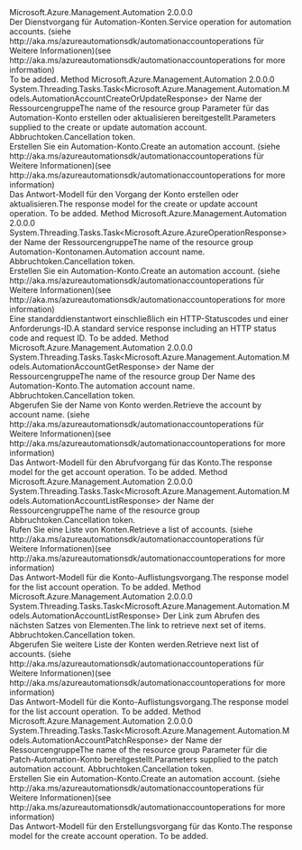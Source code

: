 <Type Name="IAutomationAccountOperations" FullName="Microsoft.Azure.Management.Automation.IAutomationAccountOperations">
  <TypeSignature Language="C#" Value="public interface IAutomationAccountOperations" />
  <TypeSignature Language="ILAsm" Value=".class public interface auto ansi abstract IAutomationAccountOperations" />
  <TypeSignature Language="DocId" Value="T:Microsoft.Azure.Management.Automation.IAutomationAccountOperations" />
  <TypeSignature Language="VB.NET" Value="Public Interface IAutomationAccountOperations" />
  <TypeSignature Language="F#" Value="type IAutomationAccountOperations = interface" />
  <AssemblyInfo>
    <AssemblyName>Microsoft.Azure.Management.Automation</AssemblyName>
    <AssemblyVersion>2.0.0.0</AssemblyVersion>
  </AssemblyInfo>
  <Interfaces />
  <Docs>
    <summary>
            <span data-ttu-id="ee311-101">Der Dienstvorgang für Automation-Konten.</span><span class="sxs-lookup"><span data-stu-id="ee311-101">Service operation for automation accounts.</span></span>  <span data-ttu-id="ee311-102">(siehe http://aka.ms/azureautomationsdk/automationaccountoperations für Weitere Informationen)</span><span class="sxs-lookup"><span data-stu-id="ee311-102">(see http://aka.ms/azureautomationsdk/automationaccountoperations for more information)</span></span>
            </summary>
    <remarks>To be added.</remarks>
  </Docs>
  <Members>
    <Member MemberName="CreateOrUpdateAsync">
      <MemberSignature Language="C#" Value="public System.Threading.Tasks.Task&lt;Microsoft.Azure.Management.Automation.Models.AutomationAccountCreateOrUpdateResponse&gt; CreateOrUpdateAsync (string resourceGroupName, Microsoft.Azure.Management.Automation.Models.AutomationAccountCreateOrUpdateParameters parameters, System.Threading.CancellationToken cancellationToken);" />
      <MemberSignature Language="ILAsm" Value=".method public hidebysig newslot virtual instance class System.Threading.Tasks.Task`1&lt;class Microsoft.Azure.Management.Automation.Models.AutomationAccountCreateOrUpdateResponse&gt; CreateOrUpdateAsync(string resourceGroupName, class Microsoft.Azure.Management.Automation.Models.AutomationAccountCreateOrUpdateParameters parameters, valuetype System.Threading.CancellationToken cancellationToken) cil managed" />
      <MemberSignature Language="DocId" Value="M:Microsoft.Azure.Management.Automation.IAutomationAccountOperations.CreateOrUpdateAsync(System.String,Microsoft.Azure.Management.Automation.Models.AutomationAccountCreateOrUpdateParameters,System.Threading.CancellationToken)" />
      <MemberSignature Language="F#" Value="abstract member CreateOrUpdateAsync : string * Microsoft.Azure.Management.Automation.Models.AutomationAccountCreateOrUpdateParameters * System.Threading.CancellationToken -&gt; System.Threading.Tasks.Task&lt;Microsoft.Azure.Management.Automation.Models.AutomationAccountCreateOrUpdateResponse&gt;" Usage="iAutomationAccountOperations.CreateOrUpdateAsync (resourceGroupName, parameters, cancellationToken)" />
      <MemberType>Method</MemberType>
      <AssemblyInfo>
        <AssemblyName>Microsoft.Azure.Management.Automation</AssemblyName>
        <AssemblyVersion>2.0.0.0</AssemblyVersion>
      </AssemblyInfo>
      <ReturnValue>
        <ReturnType>System.Threading.Tasks.Task&lt;Microsoft.Azure.Management.Automation.Models.AutomationAccountCreateOrUpdateResponse&gt;</ReturnType>
      </ReturnValue>
      <Parameters>
        <Parameter Name="resourceGroupName" Type="System.String" />
        <Parameter Name="parameters" Type="Microsoft.Azure.Management.Automation.Models.AutomationAccountCreateOrUpdateParameters" />
        <Parameter Name="cancellationToken" Type="System.Threading.CancellationToken" />
      </Parameters>
      <Docs>
        <param name="resourceGroupName">
            <span data-ttu-id="ee311-103">der Name der Ressourcengruppe</span><span class="sxs-lookup"><span data-stu-id="ee311-103">The name of the resource group</span></span>
            </param>
        <param name="parameters">
            <span data-ttu-id="ee311-104">Parameter für das Automation-Konto erstellen oder aktualisieren bereitgestellt.</span><span class="sxs-lookup"><span data-stu-id="ee311-104">Parameters supplied to the create or update automation account.</span></span>
            </param>
        <param name="cancellationToken">
            <span data-ttu-id="ee311-105">Abbruchtoken.</span><span class="sxs-lookup"><span data-stu-id="ee311-105">Cancellation token.</span></span>
            </param>
        <summary>
            <span data-ttu-id="ee311-106">Erstellen Sie ein Automation-Konto.</span><span class="sxs-lookup"><span data-stu-id="ee311-106">Create an automation account.</span></span>  <span data-ttu-id="ee311-107">(siehe http://aka.ms/azureautomationsdk/automationaccountoperations für Weitere Informationen)</span><span class="sxs-lookup"><span data-stu-id="ee311-107">(see http://aka.ms/azureautomationsdk/automationaccountoperations for more information)</span></span>
            </summary>
        <returns>
            <span data-ttu-id="ee311-108">Das Antwort-Modell für den Vorgang der Konto erstellen oder aktualisieren.</span><span class="sxs-lookup"><span data-stu-id="ee311-108">The response model for the create or update account operation.</span></span>
            </returns>
        <remarks>To be added.</remarks>
      </Docs>
    </Member>
    <Member MemberName="DeleteAsync">
      <MemberSignature Language="C#" Value="public System.Threading.Tasks.Task&lt;Microsoft.Azure.AzureOperationResponse&gt; DeleteAsync (string resourceGroupName, string automationAccountName, System.Threading.CancellationToken cancellationToken);" />
      <MemberSignature Language="ILAsm" Value=".method public hidebysig newslot virtual instance class System.Threading.Tasks.Task`1&lt;class Microsoft.Azure.AzureOperationResponse&gt; DeleteAsync(string resourceGroupName, string automationAccountName, valuetype System.Threading.CancellationToken cancellationToken) cil managed" />
      <MemberSignature Language="DocId" Value="M:Microsoft.Azure.Management.Automation.IAutomationAccountOperations.DeleteAsync(System.String,System.String,System.Threading.CancellationToken)" />
      <MemberSignature Language="F#" Value="abstract member DeleteAsync : string * string * System.Threading.CancellationToken -&gt; System.Threading.Tasks.Task&lt;Microsoft.Azure.AzureOperationResponse&gt;" Usage="iAutomationAccountOperations.DeleteAsync (resourceGroupName, automationAccountName, cancellationToken)" />
      <MemberType>Method</MemberType>
      <AssemblyInfo>
        <AssemblyName>Microsoft.Azure.Management.Automation</AssemblyName>
        <AssemblyVersion>2.0.0.0</AssemblyVersion>
      </AssemblyInfo>
      <ReturnValue>
        <ReturnType>System.Threading.Tasks.Task&lt;Microsoft.Azure.AzureOperationResponse&gt;</ReturnType>
      </ReturnValue>
      <Parameters>
        <Parameter Name="resourceGroupName" Type="System.String" />
        <Parameter Name="automationAccountName" Type="System.String" />
        <Parameter Name="cancellationToken" Type="System.Threading.CancellationToken" />
      </Parameters>
      <Docs>
        <param name="resourceGroupName">
            <span data-ttu-id="ee311-109">der Name der Ressourcengruppe</span><span class="sxs-lookup"><span data-stu-id="ee311-109">The name of the resource group</span></span>
            </param>
        <param name="automationAccountName">
            <span data-ttu-id="ee311-110">Automation-Kontonamen.</span><span class="sxs-lookup"><span data-stu-id="ee311-110">Automation account name.</span></span>
            </param>
        <param name="cancellationToken">
            <span data-ttu-id="ee311-111">Abbruchtoken.</span><span class="sxs-lookup"><span data-stu-id="ee311-111">Cancellation token.</span></span>
            </param>
        <summary>
            <span data-ttu-id="ee311-112">Erstellen Sie ein Automation-Konto.</span><span class="sxs-lookup"><span data-stu-id="ee311-112">Create an automation account.</span></span>  <span data-ttu-id="ee311-113">(siehe http://aka.ms/azureautomationsdk/automationaccountoperations für Weitere Informationen)</span><span class="sxs-lookup"><span data-stu-id="ee311-113">(see http://aka.ms/azureautomationsdk/automationaccountoperations for more information)</span></span>
            </summary>
        <returns>
            <span data-ttu-id="ee311-114">Eine standarddienstantwort einschließlich ein HTTP-Statuscodes und einer Anforderungs-ID.</span><span class="sxs-lookup"><span data-stu-id="ee311-114">A standard service response including an HTTP status code and request ID.</span></span>
            </returns>
        <remarks>To be added.</remarks>
      </Docs>
    </Member>
    <Member MemberName="GetAsync">
      <MemberSignature Language="C#" Value="public System.Threading.Tasks.Task&lt;Microsoft.Azure.Management.Automation.Models.AutomationAccountGetResponse&gt; GetAsync (string resourceGroupName, string automationAccount, System.Threading.CancellationToken cancellationToken);" />
      <MemberSignature Language="ILAsm" Value=".method public hidebysig newslot virtual instance class System.Threading.Tasks.Task`1&lt;class Microsoft.Azure.Management.Automation.Models.AutomationAccountGetResponse&gt; GetAsync(string resourceGroupName, string automationAccount, valuetype System.Threading.CancellationToken cancellationToken) cil managed" />
      <MemberSignature Language="DocId" Value="M:Microsoft.Azure.Management.Automation.IAutomationAccountOperations.GetAsync(System.String,System.String,System.Threading.CancellationToken)" />
      <MemberSignature Language="F#" Value="abstract member GetAsync : string * string * System.Threading.CancellationToken -&gt; System.Threading.Tasks.Task&lt;Microsoft.Azure.Management.Automation.Models.AutomationAccountGetResponse&gt;" Usage="iAutomationAccountOperations.GetAsync (resourceGroupName, automationAccount, cancellationToken)" />
      <MemberType>Method</MemberType>
      <AssemblyInfo>
        <AssemblyName>Microsoft.Azure.Management.Automation</AssemblyName>
        <AssemblyVersion>2.0.0.0</AssemblyVersion>
      </AssemblyInfo>
      <ReturnValue>
        <ReturnType>System.Threading.Tasks.Task&lt;Microsoft.Azure.Management.Automation.Models.AutomationAccountGetResponse&gt;</ReturnType>
      </ReturnValue>
      <Parameters>
        <Parameter Name="resourceGroupName" Type="System.String" />
        <Parameter Name="automationAccount" Type="System.String" />
        <Parameter Name="cancellationToken" Type="System.Threading.CancellationToken" />
      </Parameters>
      <Docs>
        <param name="resourceGroupName">
            <span data-ttu-id="ee311-115">der Name der Ressourcengruppe</span><span class="sxs-lookup"><span data-stu-id="ee311-115">The name of the resource group</span></span>
            </param>
        <param name="automationAccount">
            <span data-ttu-id="ee311-116">Der Name des Automation-Konto.</span><span class="sxs-lookup"><span data-stu-id="ee311-116">The automation account name.</span></span>
            </param>
        <param name="cancellationToken">
            <span data-ttu-id="ee311-117">Abbruchtoken.</span><span class="sxs-lookup"><span data-stu-id="ee311-117">Cancellation token.</span></span>
            </param>
        <summary>
            <span data-ttu-id="ee311-118">Abgerufen Sie der Name von Konto werden.</span><span class="sxs-lookup"><span data-stu-id="ee311-118">Retrieve the account by account name.</span></span>  <span data-ttu-id="ee311-119">(siehe http://aka.ms/azureautomationsdk/automationaccountoperations für Weitere Informationen)</span><span class="sxs-lookup"><span data-stu-id="ee311-119">(see http://aka.ms/azureautomationsdk/automationaccountoperations for more information)</span></span>
            </summary>
        <returns>
            <span data-ttu-id="ee311-120">Das Antwort-Modell für den Abrufvorgang für das Konto.</span><span class="sxs-lookup"><span data-stu-id="ee311-120">The response model for the get account operation.</span></span>
            </returns>
        <remarks>To be added.</remarks>
      </Docs>
    </Member>
    <Member MemberName="ListAsync">
      <MemberSignature Language="C#" Value="public System.Threading.Tasks.Task&lt;Microsoft.Azure.Management.Automation.Models.AutomationAccountListResponse&gt; ListAsync (string resourceGroupName, System.Threading.CancellationToken cancellationToken);" />
      <MemberSignature Language="ILAsm" Value=".method public hidebysig newslot virtual instance class System.Threading.Tasks.Task`1&lt;class Microsoft.Azure.Management.Automation.Models.AutomationAccountListResponse&gt; ListAsync(string resourceGroupName, valuetype System.Threading.CancellationToken cancellationToken) cil managed" />
      <MemberSignature Language="DocId" Value="M:Microsoft.Azure.Management.Automation.IAutomationAccountOperations.ListAsync(System.String,System.Threading.CancellationToken)" />
      <MemberSignature Language="F#" Value="abstract member ListAsync : string * System.Threading.CancellationToken -&gt; System.Threading.Tasks.Task&lt;Microsoft.Azure.Management.Automation.Models.AutomationAccountListResponse&gt;" Usage="iAutomationAccountOperations.ListAsync (resourceGroupName, cancellationToken)" />
      <MemberType>Method</MemberType>
      <AssemblyInfo>
        <AssemblyName>Microsoft.Azure.Management.Automation</AssemblyName>
        <AssemblyVersion>2.0.0.0</AssemblyVersion>
      </AssemblyInfo>
      <ReturnValue>
        <ReturnType>System.Threading.Tasks.Task&lt;Microsoft.Azure.Management.Automation.Models.AutomationAccountListResponse&gt;</ReturnType>
      </ReturnValue>
      <Parameters>
        <Parameter Name="resourceGroupName" Type="System.String" />
        <Parameter Name="cancellationToken" Type="System.Threading.CancellationToken" />
      </Parameters>
      <Docs>
        <param name="resourceGroupName">
            <span data-ttu-id="ee311-121">der Name der Ressourcengruppe</span><span class="sxs-lookup"><span data-stu-id="ee311-121">The name of the resource group</span></span>
            </param>
        <param name="cancellationToken">
            <span data-ttu-id="ee311-122">Abbruchtoken.</span><span class="sxs-lookup"><span data-stu-id="ee311-122">Cancellation token.</span></span>
            </param>
        <summary>
            <span data-ttu-id="ee311-123">Rufen Sie eine Liste von Konten.</span><span class="sxs-lookup"><span data-stu-id="ee311-123">Retrieve a list of accounts.</span></span>  <span data-ttu-id="ee311-124">(siehe http://aka.ms/azureautomationsdk/automationaccountoperations für Weitere Informationen)</span><span class="sxs-lookup"><span data-stu-id="ee311-124">(see http://aka.ms/azureautomationsdk/automationaccountoperations for more information)</span></span>
            </summary>
        <returns>
            <span data-ttu-id="ee311-125">Das Antwort-Modell für die Konto-Auflistungsvorgang.</span><span class="sxs-lookup"><span data-stu-id="ee311-125">The response model for the list account operation.</span></span>
            </returns>
        <remarks>To be added.</remarks>
      </Docs>
    </Member>
    <Member MemberName="ListNextAsync">
      <MemberSignature Language="C#" Value="public System.Threading.Tasks.Task&lt;Microsoft.Azure.Management.Automation.Models.AutomationAccountListResponse&gt; ListNextAsync (string nextLink, System.Threading.CancellationToken cancellationToken);" />
      <MemberSignature Language="ILAsm" Value=".method public hidebysig newslot virtual instance class System.Threading.Tasks.Task`1&lt;class Microsoft.Azure.Management.Automation.Models.AutomationAccountListResponse&gt; ListNextAsync(string nextLink, valuetype System.Threading.CancellationToken cancellationToken) cil managed" />
      <MemberSignature Language="DocId" Value="M:Microsoft.Azure.Management.Automation.IAutomationAccountOperations.ListNextAsync(System.String,System.Threading.CancellationToken)" />
      <MemberSignature Language="F#" Value="abstract member ListNextAsync : string * System.Threading.CancellationToken -&gt; System.Threading.Tasks.Task&lt;Microsoft.Azure.Management.Automation.Models.AutomationAccountListResponse&gt;" Usage="iAutomationAccountOperations.ListNextAsync (nextLink, cancellationToken)" />
      <MemberType>Method</MemberType>
      <AssemblyInfo>
        <AssemblyName>Microsoft.Azure.Management.Automation</AssemblyName>
        <AssemblyVersion>2.0.0.0</AssemblyVersion>
      </AssemblyInfo>
      <ReturnValue>
        <ReturnType>System.Threading.Tasks.Task&lt;Microsoft.Azure.Management.Automation.Models.AutomationAccountListResponse&gt;</ReturnType>
      </ReturnValue>
      <Parameters>
        <Parameter Name="nextLink" Type="System.String" />
        <Parameter Name="cancellationToken" Type="System.Threading.CancellationToken" />
      </Parameters>
      <Docs>
        <param name="nextLink">
            <span data-ttu-id="ee311-126">Der Link zum Abrufen des nächsten Satzes von Elementen.</span><span class="sxs-lookup"><span data-stu-id="ee311-126">The link to retrieve next set of items.</span></span>
            </param>
        <param name="cancellationToken">
            <span data-ttu-id="ee311-127">Abbruchtoken.</span><span class="sxs-lookup"><span data-stu-id="ee311-127">Cancellation token.</span></span>
            </param>
        <summary>
            <span data-ttu-id="ee311-128">Abgerufen Sie weitere Liste der Konten werden.</span><span class="sxs-lookup"><span data-stu-id="ee311-128">Retrieve next list of accounts.</span></span>  <span data-ttu-id="ee311-129">(siehe http://aka.ms/azureautomationsdk/automationaccountoperations für Weitere Informationen)</span><span class="sxs-lookup"><span data-stu-id="ee311-129">(see http://aka.ms/azureautomationsdk/automationaccountoperations for more information)</span></span>
            </summary>
        <returns>
            <span data-ttu-id="ee311-130">Das Antwort-Modell für die Konto-Auflistungsvorgang.</span><span class="sxs-lookup"><span data-stu-id="ee311-130">The response model for the list account operation.</span></span>
            </returns>
        <remarks>To be added.</remarks>
      </Docs>
    </Member>
    <Member MemberName="PatchAsync">
      <MemberSignature Language="C#" Value="public System.Threading.Tasks.Task&lt;Microsoft.Azure.Management.Automation.Models.AutomationAccountPatchResponse&gt; PatchAsync (string resourceGroupName, Microsoft.Azure.Management.Automation.Models.AutomationAccountPatchParameters parameters, System.Threading.CancellationToken cancellationToken);" />
      <MemberSignature Language="ILAsm" Value=".method public hidebysig newslot virtual instance class System.Threading.Tasks.Task`1&lt;class Microsoft.Azure.Management.Automation.Models.AutomationAccountPatchResponse&gt; PatchAsync(string resourceGroupName, class Microsoft.Azure.Management.Automation.Models.AutomationAccountPatchParameters parameters, valuetype System.Threading.CancellationToken cancellationToken) cil managed" />
      <MemberSignature Language="DocId" Value="M:Microsoft.Azure.Management.Automation.IAutomationAccountOperations.PatchAsync(System.String,Microsoft.Azure.Management.Automation.Models.AutomationAccountPatchParameters,System.Threading.CancellationToken)" />
      <MemberSignature Language="F#" Value="abstract member PatchAsync : string * Microsoft.Azure.Management.Automation.Models.AutomationAccountPatchParameters * System.Threading.CancellationToken -&gt; System.Threading.Tasks.Task&lt;Microsoft.Azure.Management.Automation.Models.AutomationAccountPatchResponse&gt;" Usage="iAutomationAccountOperations.PatchAsync (resourceGroupName, parameters, cancellationToken)" />
      <MemberType>Method</MemberType>
      <AssemblyInfo>
        <AssemblyName>Microsoft.Azure.Management.Automation</AssemblyName>
        <AssemblyVersion>2.0.0.0</AssemblyVersion>
      </AssemblyInfo>
      <ReturnValue>
        <ReturnType>System.Threading.Tasks.Task&lt;Microsoft.Azure.Management.Automation.Models.AutomationAccountPatchResponse&gt;</ReturnType>
      </ReturnValue>
      <Parameters>
        <Parameter Name="resourceGroupName" Type="System.String" />
        <Parameter Name="parameters" Type="Microsoft.Azure.Management.Automation.Models.AutomationAccountPatchParameters" />
        <Parameter Name="cancellationToken" Type="System.Threading.CancellationToken" />
      </Parameters>
      <Docs>
        <param name="resourceGroupName">
            <span data-ttu-id="ee311-131">der Name der Ressourcengruppe</span><span class="sxs-lookup"><span data-stu-id="ee311-131">The name of the resource group</span></span>
            </param>
        <param name="parameters">
            <span data-ttu-id="ee311-132">Parameter für die Patch-Automation-Konto bereitgestellt.</span><span class="sxs-lookup"><span data-stu-id="ee311-132">Parameters supplied to the patch automation account.</span></span>
            </param>
        <param name="cancellationToken">
            <span data-ttu-id="ee311-133">Abbruchtoken.</span><span class="sxs-lookup"><span data-stu-id="ee311-133">Cancellation token.</span></span>
            </param>
        <summary>
            <span data-ttu-id="ee311-134">Erstellen Sie ein Automation-Konto.</span><span class="sxs-lookup"><span data-stu-id="ee311-134">Create an automation account.</span></span>  <span data-ttu-id="ee311-135">(siehe http://aka.ms/azureautomationsdk/automationaccountoperations für Weitere Informationen)</span><span class="sxs-lookup"><span data-stu-id="ee311-135">(see http://aka.ms/azureautomationsdk/automationaccountoperations for more information)</span></span>
            </summary>
        <returns>
            <span data-ttu-id="ee311-136">Das Antwort-Modell für den Erstellungsvorgang für das Konto.</span><span class="sxs-lookup"><span data-stu-id="ee311-136">The response model for the create account operation.</span></span>
            </returns>
        <remarks>To be added.</remarks>
      </Docs>
    </Member>
  </Members>
</Type>